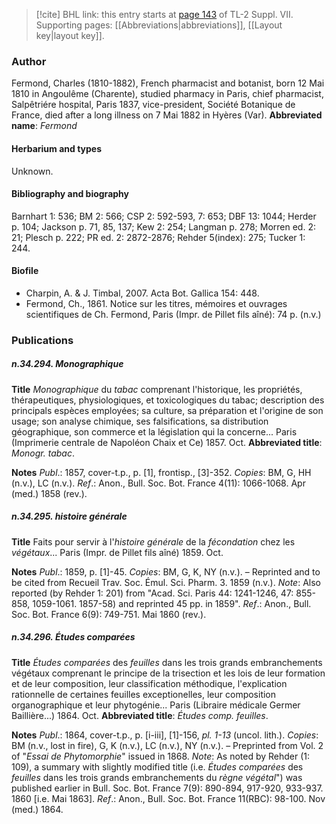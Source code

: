 > [!cite] BHL link: this entry starts at [page 143](https://www.biodiversitylibrary.org/page/33259647) of TL-2 Suppl. VII.
> Supporting pages: [[Abbreviations|abbreviations]], [[Layout key|layout key]].

### Author

Fermond, Charles (1810-1882), French pharmacist and botanist, born 12 Mai 1810 in Angoulême (Charente), studied pharmacy in Paris, chief pharmacist, Salpêtriére hospital, Paris 1837, vice-president, Société Botanique de France, died after a long illness on 7 Mai 1882 in Hyères (Var). 
**Abbreviated name**: *Fermond*

#### Herbarium and types

Unknown.

#### Bibliography and biography

Barnhart 1: 536; BM 2: 566; CSP 2: 592-593, 7: 653; DBF 13: 1044; Herder p. 104; Jackson p. 71, 85, 137; Kew 2: 254; Langman p. 278; Morren ed. 2: 21; Plesch p. 222; PR ed. 2: 2872-2876; Rehder 5(index): 275; Tucker 1: 244.

#### Biofile

- Charpin, A. & J. Timbal, 2007. Acta Bot. Gallica 154: 448.
- Fermond, Ch., 1861. Notice sur les titres, mémoires et ouvrages scientifiques de Ch. Fermond, Paris (Impr. de Pillet fils aîné): 74 p. (n.v.)

### Publications

##### n.34.294. Monographique

**Title**
*Monographique* du *tabac* comprenant l'historique, les propriétés, thérapeutiques, physiologiques, et toxicologiques du tabac; description des principals espèces employées; sa culture, sa préparation et l'origine de son usage; son analyse chimique, ses falsifications, sa distribution géographique, son commerce et la législation qui la concerne... Paris (Imprimerie centrale de Napoléon Chaix et Ce) 1857. Oct.
**Abbreviated title**: *Monogr. tabac*.

**Notes**
*Publ*.: 1857, cover-t.p., p. \[1\], frontisp., \[3\]-352. *Copies*: BM, G, HH (n.v.), LC (n.v.).
*Ref*.: Anon., Bull. Soc. Bot. France 4(11): 1066-1068. Apr (med.) 1858 (rev.).

##### n.34.295. histoire générale

**Title**
Faits pour servir à l'*histoire générale* de la *fécondation* chez les *végétaux*... Paris (Impr. de Pillet fils aîné) 1859. Oct.

**Notes**
*Publ*.: 1859, p. \[1\]-45. *Copies*: BM, G, K, NY (n.v.). – Reprinted and to be cited from Recueil Trav. Soc. Émul. Sci. Pharm. 3. 1859 (n.v.).
*Note*: Also reported (by Rehder 1: 201) from "Acad. Sci. Paris 44: 1241-1246, 47: 855-858, 1059-1061. 1857-58) and reprinted 45 pp. in 1859".
*Ref*.: Anon., Bull. Soc. Bot. France 6(9): 749-751. Mai 1860 (rev.).

##### n.34.296. Études comparées

**Title**
*Études comparées* des *feuilles* dans les trois grands embranchements végétaux comprenant le principe de la trisection et les lois de leur formation et de leur composition, leur classification méthodique, l'explication rationnelle de certaines feuilles exceptionelles, leur composition organographique et leur phytogénie... Paris (Libraire médicale Germer Baillière...) 1864. Oct.
**Abbreviated title**: *Études comp. feuilles*.

**Notes**
*Publ*.: 1864, cover-t.p., p. \[i-iii\], \[1\]-156, *pl. 1-13* (uncol. lith.). *Copies*: BM (n.v., lost in fire), G, K (n.v.), LC (n.v.), NY (n.v.). – Preprinted from Vol. 2 of "*Essai de Phytomorphie*" issued in 1868.
*Note*: As noted by Rehder (1: 109), a summary with slightly modified title (i.e. *Études comparées* des *feuilles* dans les trois grands embranchements du *règne végétal*") was published earlier in Bull. Soc. Bot. France 7(9): 890-894, 917-920, 933-937. 1860 \[i.e. Mai 1863\].
*Ref*.: Anon., Bull. Soc. Bot. France 11(RBC): 98-100. Nov (med.) 1864.


